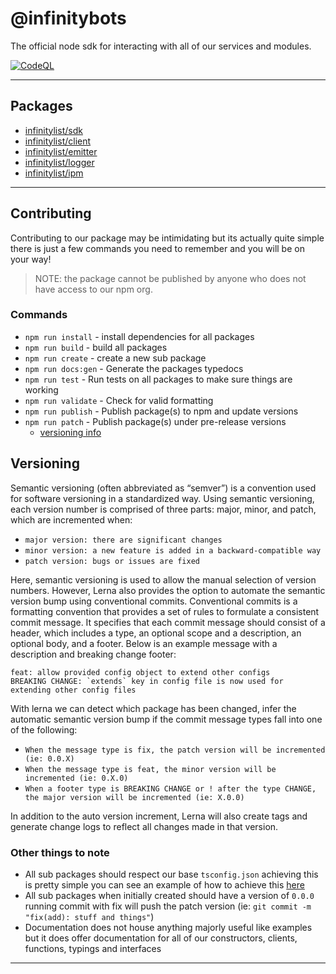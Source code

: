 # @infinitybots
The official node sdk for interacting with all of our services and modules.

[![CodeQL](https://github.com/InfinityBotList/node-sdk/actions/workflows/codeql.yml/badge.svg)](https://github.com/InfinityBotList/node-sdk/actions/workflows/codeql.yml)

---

## Packages
- [infinitylist/sdk](./packages/sdk/README.md)
- [infinitylist/client](./packages/client/README.md)
- [infinitylist/emitter](./packages/emitter/README.md)
- [infinitylist/logger](./packages/logger/README.md)
- [infinitylist/ipm](./packages/ipm/README.md)

---

## Contributing
Contributing to our package may be intimidating but its actually quite simple
there is just a few commands you need to remember and you will be on your way!

> NOTE: the package cannot be published by anyone who does not have access to our npm org.

### Commands
- `npm run install` - install dependencies for all packages
- `npm run build` - build all packages
-  `npm run create` - create a new sub package
- `npm run docs:gen` - Generate the packages typedocs
- `npm run test` - Run tests on all packages to make sure things are working
- `npm run validate` - Check for valid formatting
- `npm run publish` - Publish package(s) to npm and update versions
- `npm run patch` - Publish package(s) under pre-release versions
    - [versioning info](https://i.stack.imgur.com/fnalf.png)

## Versioning
Semantic versioning (often abbreviated as “semver”) is a convention used for software versioning in a standardized way. Using semantic versioning, each version number is comprised of three parts: major, minor, and patch, which are incremented when:
- `major version: there are significant changes`
- `minor version: a new feature is added in a backward-compatible way`
- `patch version: bugs or issues are fixed`

Here, semantic versioning is used to allow the manual selection of version numbers. However, Lerna also provides the option to automate the semantic version bump using conventional commits. Conventional commits is a formatting convention that provides a set of rules to formulate a consistent commit message. It specifies that each commit message should consist of a header, which includes a type, an optional scope and a description, an optional body, and a footer. Below is an example message with a description and breaking change footer:

```shell
feat: allow provided config object to extend other configs
BREAKING CHANGE: `extends` key in config file is now used for extending other config files
```

With lerna we can detect which package has been changed, infer the automatic semantic version bump if the commit message types fall into one of the following:
- `When the message type is fix, the patch version will be incremented (ie: 0.0.X)`
- `When the message type is feat, the minor version will be incremented (ie: 0.X.0)`
- `When a footer type is BREAKING CHANGE or ! after the type CHANGE, the major version will be incremented (ie: X.0.0)`

In addition to the auto version increment, Lerna will also create tags and generate change logs to reflect all changes made in that version.

### Other things to note
- All sub packages should respect our base `tsconfig.json` achieving this is pretty simple you can see an example of how to achieve this [here](./packages/client/tsconfig.json)
- All sub packages when initially created should have a version of `0.0.0` running commit with fix will push the patch version (ie: `git commit -m "fix(add): stuff and things"`)
- Documentation does not house anything majorly useful like examples but it does offer documentation for all of our constructors, clients, functions, typings and interfaces

---